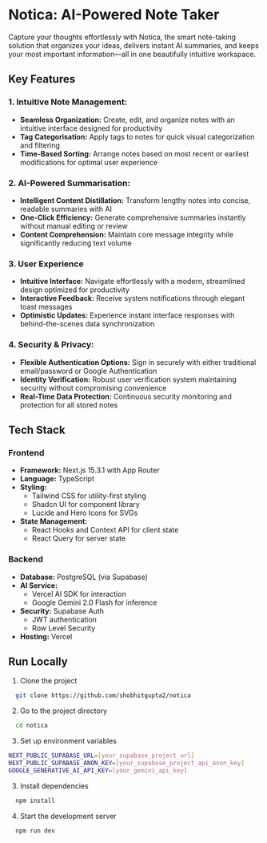 
# Notica: AI-Powered Note Taker

Capture your thoughts effortlessly with Notica, the smart note-taking solution that organizes your ideas, delivers instant AI summaries, and keeps your most important information—all in one beautifully intuitive workspace.


## Key Features

### 1. Intuitive Note Management:
- **Seamless Organization:** Create, edit, and organize notes with an intuitive interface designed for productivity
- **Tag Categorisation:** Apply tags to notes for quick visual categorization and filtering
- **Time-Based Sorting:** Arrange notes based on most recent or earliest modifications for optimal user experience

### 2. AI-Powered Summarisation:
- **Intelligent Content Distillation:** Transform lengthy notes into concise, readable summaries with AI
- **One-Click Efficiency:** Generate comprehensive summaries instantly without manual editing or review
- **Content Comprehension:** Maintain core message integrity while significantly reducing text volume

### 3. User Experience
- **Intuitive Interface:** Navigate effortlessly with a modern, streamlined design optimized for productivity
- **Interactive Feedback:** Receive system notifications through elegant toast messages
- **Optimistic Updates:** Experience instant interface responses with behind-the-scenes data synchronization

### 4. Security & Privacy:
- **Flexible Authentication Options:** Sign in securely with either traditional email/password or Google Authentication
- **Identity Verification:** Robust user verification system maintaining security without compromising convenience
- **Real-Time Data Protection:** Continuous security monitoring and protection for all stored notes


## Tech Stack

### Frontend

- **Framework:** Next.js 15.3.1 with App Router
- **Language:** TypeScript
- **Styling:**
    - Tailwind CSS for utility-first styling
    - Shadcn UI for component library
    - Lucide and Hero Icons for SVGs
- **State Management:**
    - React Hooks and Context API for client state
    - React Query for server state

### Backend
- **Database:** PostgreSQL (via Supabase)
- **AI Service:**
    - Vercel AI SDK for interaction
    - Google Gemini 2.0 Flash for inference
- **Security:** Supabase Auth
    - JWT authentication
    - Row Level Security
- **Hosting:** Vercel


## Run Locally

1. Clone the project

```bash
  git clone https://github.com/shobhitgupta2/notica
```

2. Go to the project directory

```bash
  cd notica
```

3. Set up environment variables

```bash
NEXT_PUBLIC_SUPABASE_URL=[your_supabase_project_url]
NEXT_PUBLIC_SUPABASE_ANON_KEY=[your_supabase_project_api_anon_key]
GOOGLE_GENERATIVE_AI_API_KEY=[your_gemini_api_key]
```

3. Install dependencies

```bash
  npm install
```

4. Start the development server

```bash
  npm run dev
```

